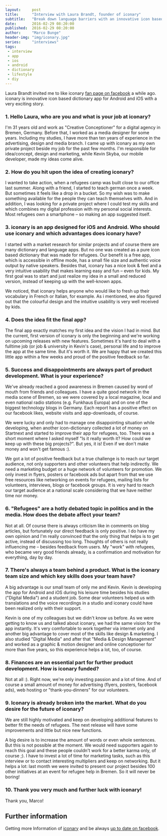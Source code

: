 ```yaml
---
layout:     post
title:      "Interview with Laura Brandt, founder of iconary"
subtitle:   "Break down language barriers with an innovative icon based dictionary"
date:       2016-02-29 08:20:00
published:  2016-02-29 08:20:00
author:     "Marco Bunge"
header-img: "img/iconary.jpg"
series:     "interviews"
tags:
 - interview
 - app
 - ios
 - android
 - dictionary
 - lifestyle
 - diy
---
```


Laura Brandt invited me to like iconary <a href="https://www.facebook.com/iconary" target="_blank">fan page on facebook</a> a while ago. iconary is innovative icon based dictionary app for Android and iOS with a very exciting story.

### 1. Hello Laura, who are you and what is your job at iconary?

I'm 31 years old and work as "Creative Conceptioner" for a digital agency in Bremen, Germany. Before that, I worked as a media designer for some years. Including my studies, I have more than ten years of experience in the advertising, design and media branch. I came up with iconary as my own private project beside my job for the past few months. I'm responsible for idea/concept, design and marketing, while Kevin Skyba, our mobile developer, made my ideas come alive.

### 2. How do you hit upon the idea of creating iconary?

I wanted to take action, when a refugees camp was built close to our office last summer. Along with a friend, I started to teach german once a week. But sometimes it feels like a drop in a bucket. So my wish was to make something available for the people they can teach themselves with. And in addition, I was looking for a private project where I could test my skills and which combines my digital profession with my personal social interests. Most refugees own a smartphone – so making an app suggested itself.

### 3. iconary is an app designed for iOS and Android. Who should use iconary and which advantages does iconary have?

I started with a market research for similar projects and of course there are many dictionary and language apps. But no one was created as a pure icon based dictionary that was made for refugees. Our benefit is a free app, which is accessible in offline mode, has a small file size and authentic voice output by native speakers. Besides that, iconary has a nice look &amp; feel and a very intuitive usability that makes learning easy and fun – even for kids. My first goal was to start and just realize my idea in a small and reduced version, instead of keeping up with the well-known apps.

We noticed, that iconary helps anyone who would like to fresh up their vocabulary in French or Italian, for example. As i mentioned, we also figured out that the colourful design and the intuitive usability is very well received by kids.

### 4. Does the idea fit the final app?

The final app exactly matches my first idea and the vision I had in mind. But the current, first version of iconary is only the beginning and we're working on upcoming releases with new features. Sometimes it's hard to deal with a fulltime job (or job &amp; university in Kevin's case), personal life and to improve the app at the same time. But it's worth it. We are happy that we created this little app within a few weeks and proud of the positive feedback so far.

### 5. Success and disappointments are always part of product development. What is your experience?

We've already reached a good awareness in Bremen caused by word of mouth from friends and colleagues. I have a quite good network in the media scene of Bremen, so we were covered by a local magazine, local and even national radio stations (e.g. Funkhaus Europa) and on one of the biggest technology blogs in Germany. Each report has a positive effect on our facebook likes, website visits and app-downloads, of course.

We were lucky and only had to manage one disappointing situation while developing, when another icon-dictionary collected a lot of money on Startnext and started to improve their app for refugees, too. There was a short moment where I asked myself "Is it really worth it? How could we keep up with these big projects?". But yes, it is! Even if we don't make money and won't get famous :).

We got a lot of positive feedback but a true challenge is to reach our target audience, not only supporters and other volunteers that help indirectly. We need a marketing budget or a huge network of volunteers for promotion. We only invest in flyers, posters or facebook ads but apart from that we use free resources like networking on events for refugees, mailing lists for volunteers, interviews, blogs or facebook groups. It is very hard to reach our target audience at a national scale considering that we have neither time nor money.

### 6. "Refugees" are a hotly debated topic in politics and in the media. How does the debate affect your team?

Not at all. Of course there is always criticism like in comments on blog articles, but fortunately our direct feedback is only positive. I do have my own opinion and I'm really convinced that the only thing that helps is to get active, instead of discussing too long. Thoughts of others is not really influencing me – besides feedback from users. My "work" with refugees, who became very good friends already, is a confirmation and motivation for everything, day by day.

### 7. There's always a team behind a product. What is the iconary team size and which key skills does your team have?

A big advantage is our small team of only me and Kevin. Kevin is developing the app for Android and iOS during his leisure time besides his studies ("Digital Media") and a student job. Some dear volunteers helped us with translations and the voice recordings in a studio and iconary could have been realized only with their support.

Kevin is one of my colleagues but we didn't know us before. As we were getting to know us and talked about iconary, we had the same vision for the app instantly. It's very comfortable to work together via internet only and another big advantage to cover most of the skills like design &amp; marketing. I also studied "Digital Media" and after that "Media &amp; Design Management" and worked as a graphic &amp; motion designer and online conceptioner for more than five years, so this experience helps a lot, too, of course.

### 8. Finances are an essential part for further product development. How is iconary funded?

Not at all :). Right now, we're only investing passion and a lot of time. And of course a small amount of money for advertising (flyers, posters, facebook ads), web hosting or "thank-you-dinners" for our volunteers.

### 9. Iconary is already broken into the market. What do you desire for the future of iconary?

We are still highly motivated and keep on developing additional features to better fit the needs of refugees. The next release will have some improvements and little but nice new functions.

A big desire is to increase the amount of words or even whole sentences. But this is not possible at the moment. We would need supporters again to reach this goal and these people couldn't work for a better karma only, of course ;). I have to invest a lot of time for marketing tasks, such as this interview or to contact interesting multipliers and keep on networking. But it helps a lot: last month we were invited to present our project besides 100 other initiatives at an event for refugee help in Bremen. So it will never be boring!

### 10. Thank you very much and further luck with iconary!

Thank you, Marco!

## Further information

Getting more Information of <a href="http://iconary.eu/" target="_blank">iconary</a> and be always <a href="https://www.facebook.com/iconary" target="_blank">up to date on facebook</a>.
